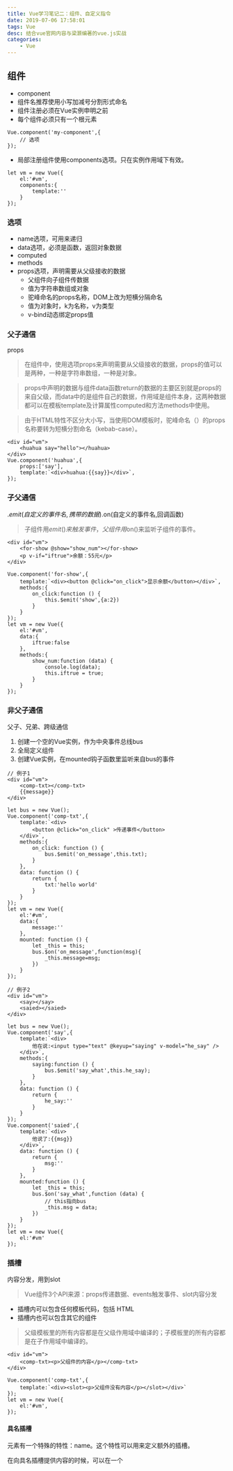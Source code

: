 ```yaml
---
title: Vue学习笔记二：组件、自定义指令
date: 2019-07-06 17:58:01
tags: Vue
desc: 结合vue官网内容与梁灏编著的vue.js实战
categories: 
	- Vue
---
```


## 组件
- component
- 组件名推荐使用小写加减号分割形式命名
- 组件注册必须在Vue实例申明之前
- 每个组件必须只有一个根元素
 <!-- 阅读更多 -->

```
Vue.component('my-component',{
    // 选项
});
```
- 局部注册组件使用components选项。只在实例作用域下有效。
```
let vm = new Vue({
    el:'#vm',
    components:{
        template:''
    }
});
```
### 选项
- name选项，可用来递归
- data选项，必须是函数，返回对象数据
- computed
- methods
- props选项，声明需要从父级接收的数据
    - 父组件向子组件传数据
	- 值为字符串数组或对象
	- 驼峰命名的props名称，DOM上改为短横分隔命名
    - 值为对象时，k为名称，v为类型
    - v-bind动态绑定props值

### 父子通信
props
> 在组件中，使用选项props来声明需要从父级接收的数据，props的值可以是两种，一种是字符串数组，一种是对象。

> props中声明的数据与组件data函数return的数据的主要区别就是props的来自父级，而data中的是组件自己的数据，作用域是组件本身，这两种数据都可以在模板template及计算属性computed和方法methods中使用。

> 由于HTML特性不区分大小写，当使用DOM模板时，驼峰命名（）的props名称要转为短横分割命名（kebab-case）。

```
<div id="vm">
	<huahua say="hello"></huahua>
</div>
Vue.component('huahua',{
	props:['say'],
	template:`<div>huahua:{{say}}</div>`,
});
```
### 子父通信
.$emit(自定义的事件名,携带的数据)
.$on(自定义的事件名,回调函数)
> 子组件用$emit()来触发事件，父组件用$on()来监听子组件的事件。

```
<div id="vm">
	<for-show @show="show_num"></for-show>
	<p v-if="iftrue">余额：55元</p>
</div>

Vue.component('for-show',{
	template:`<div><button @click="on_click">显示余额</button></div>`,
	methods:{
		on_click:function () {
			this.$emit('show',{a:2})
		}
	}
});
let vm = new Vue({
	el:'#vm',
	data:{
		iftrue:false
	},
	methods:{
		show_num:function (data) {
			console.log(data);
			this.iftrue = true;
		}
	}
});

```
### 非父子通信
父子、兄弟、跨级通信
1. 创建一个空的Vue实例，作为中央事件总线bus
2. 全局定义组件
3. 创建Vue实例，在mounted钩子函数里监听来自bus的事件

```
// 例子1
<div id="vm">
	<comp-txt></comp-txt>
	{{message}}
</div>

let bus = new Vue();
Vue.component('comp-txt',{
	template:`<div>
		<button @click="on_click" >传递事件</button>
	</div>`,
	methods:{
		on_click: function () {
			bus.$emit('on_message',this.txt);
		}
	},
	data: function () {
		return {
			txt:'hello world'
		}
	}
});
let vm = new Vue({
	el:'#vm',
	data:{
		message:''
	},
	mounted: function () {
		let _this = this;
		bus.$on('on_message',function(msg){
			_this.message=msg;
		})
	}
});
```
```
// 例子2
<div id="vm">
	<say></say>
	<saied></saied>
</div>
	
let bus = new Vue();
Vue.component('say',{
	template:`<div>
		他在说:<input type="text" @keyup="saying" v-model="he_say" />
	</div>`,
	methods:{
		saying:function () {
			bus.$emit('say_what',this.he_say);
		}
	},
	data: function () {
		return {
			he_say:''
		}
	}
});
Vue.component('saied',{
	template:`<div>
		他说了:{{msg}}
	</div>`,
	data: function () {
		return {
			msg:''
		}
	},
	mounted:function () {
		let _this = this;
		bus.$on('say_what',function (data) {
			// this指向bus
			_this.msg = data;
		})
	}
});
let vm = new Vue({
	el:'#vm'
});
```
### 插槽
内容分发，用到slot
> Vue组件3个API来源：props传递数据、events触发事件、slot内容分发
- 插槽内可以包含任何模板代码，包括 HTML
- 插槽内也可以包含其它的组件

> 父级模板里的所有内容都是在父级作用域中编译的；子模板里的所有内容都是在子作用域中编译的。

```
<div id="vm">
	<comp-txt><p>父组件的内容</p></comp-txt>
</div>

Vue.component('comp-txt',{
    template:`<div><slot><p>父组件没有内容</p></slot></div>`
});
let vm = new Vue({
    el:'#vm',
});
```
#### 具名插槽
<slot> 元素有一个特殊的特性：name。这个特性可以用来定义额外的插槽。

在向具名插槽提供内容的时候，可以在一个 <template> 元素上使用 v-slot 指令，并以 v-slot 的参数的形式提供其名称。

`v-slot:` 有参数时可缩写为 `#`
```
<div id="vm">
	<comp-child>
		<template #header>
            <h1>标题</h1>
        </template>
        <!-- <h2 slot="header">标题</h2> -->
		<p>正文</p>
		<p>还是正文</p>
	    <template v-slot:footer>
            <p>底部</p>
        </template>
        <!-- <p slot="footer">底部</p> -->
	</comp-child>
</div>
		
Vue.component('comp-child', {
	template: `<div class="container">
  <header>
    <slot name="header"></slot>
  </header>
  <main>
    <slot></slot>
  </main>
  <footer>
    <slot name="footer"></slot>
  </footer>
</div>`
});
let vm = new Vue({
	el: '#vm',
});
```

### 作用域插槽
绑定在 <slot> 元素上的特性被称为插槽 prop。现在在父级作用域中，我们可以给 v-slot 带一个值来定义我们提供的插槽 prop 的名字
```
<div id="vm">
	<comp-child>
		<template v-slot:header="demo">
            <h1>标题<span>{{demo.msg}}</span></h1>
        </template>
		<p>正文</p>
	    <template v-slot:footer>
            <p>底部</p>
        </template>
	</comp-child>
</div>
		
Vue.component('comp-child', {
	template: `<div class="container">
  <header>
    <slot name="header" msg="副标题"></slot>
  </header>
  <main>
    <slot></slot>
  </main>
  <footer>
    <slot name="footer"></slot>
  </footer>
</div>`
});
let vm = new Vue({
	el: '#vm',
});
```
### 动态组件
- is特性
- <keep-alive> 元素
    - <keep-alive>要求被切换到的组件都有自己的名字，不论是通过组件的 name 选项还是局部/全局注册。
```
<!-- 失活的组件将会被缓存！-->
<keep-alive>
  <component v-bind:is="currentTabComponent"></component>
</keep-alive>
```
### 异步组件
> Vue 允许以一个工厂函数的方式定义组件，这个工厂函数会异步解析组件定义。Vue只有在这个组件需要被渲染的时候才会触发该工厂函数，且会把结果缓存起来供未来重渲染。

```
Vue.component('async-example', function (resolve, reject) {
  setTimeout(function () {
    // 向 `resolve` 回调传递组件定义
    resolve({
      template: '<div>I am async!</div>'
    })
  }, 1000)
})
```
## 自定义指令
directive
```
// 注册一个全局自定义指令 `v-focus`
Vue.directive('focus',{
    // 当被绑定的元素插入到 DOM 中时……
    inserted: function (el) {
        // 聚焦元素
        el.focus()
    }
});
```
局部指令 directives选项
```
directives: {
    focus: {
    // 指令的定义
    inserted: function (el) {
      el.focus()
    }
  }
}
```
### 钩子函数
- `bind`：只调用一次，指令第一次绑定到元素时调用。在这里可以进行一次性的初始化设置。
- `inserted`：被绑定元素插入父节点时调用 (父节点存在即可调用，不必存在于document中)。
- `update`：被绑定元素插入父节点时调用，而不论绑定值是否变化。通过比较更新前后的值来忽略不必要的模板更新。
- `componentUpdated`：被绑定元素所在模板完成一次更新周期时调用。
- `unbind`：只调用一次，指令与元素解绑时调用。
### 钩子函数参数
- `el`指令所绑定的元素，可以用来直接操作 DOM 。
- `binding`
    - name：指令名，不包括 v- 前缀。
    - value：指令的绑定值，例如：v-my-directive="1 + 1" 中，绑定值为 2。
    - oldValue：指令绑定的前一个值，仅在 update 和 componentUpdated 钩子中可用。无论值是否改变都可用。
    - expression：绑定值的字符串形式。例如 v-my-directive="1 + 1" 中，表达式为 "1 + 1"。
    - arg：传给指令的参数。例如 v-my-directive:foo 中，arg的值为 "foo"。
    - modifiers：一个包含修饰符的对象。例如：v-my-directive.foo.bar 中，修饰符对象modifiers的值为 { foo: true, bar: true }。
- `vnode`Vue 编译生成的虚拟节点。
- `oldVnode`上一个虚拟节点，仅在 update 和 componentUpdated 钩子中可用。

> 除了 el 之外，其它参数都应该是只读的，切勿进行修改。如果需要在钩子之间共享数据，建议通过元素的 dataset 来进行。

```
<div id="baseexample">
  <p>Scroll down the page</p>
  <p v-pin="200">Stick me 200px from the top of the page</p>
</div>

Vue.directive('pin', {
  bind: function (el, binding, vnode) {
    el.style.position = 'fixed'
    el.style.top = binding.value + 'px'
  }
})
new Vue({
  el: '#baseexample'
})
```
### 动态参数
v-mydirective:[argument]="value"
```
<div id="dynamicexample">
  <h3>Scroll down inside this section ↓</h3>
  <p v-pin:[direction]="200">I am pinned onto the page at 200px to the left.</p>
</div>

Vue.directive('pin', {
  bind: function (el, binding, vnode) {
    el.style.position = 'fixed'
    var s = (binding.arg == 'left' ? 'left' : 'top')
    el.style[s] = binding.value + 'px'
  }
})
new Vue({
  el: '#dynamicexample',
  data: function () {
    return {
      direction: 'left'
    }
  }
})
```